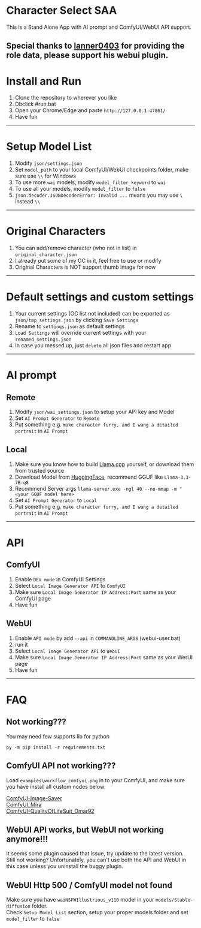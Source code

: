 # Character Select SAA
This is a Stand Alone App with AI prompt and ComfyUI/WebUI API support.     
   
Special thanks to [lanner0403](https://github.com/lanner0403/WAI-NSFW-illustrious-character-select) for providing the role data, please support his webui plugin.   
------

# Install and Run
1. Clone the repository to wherever you like   
2. Dbclick #run.bat   
3. Open your Chrome/Edge and paste `http://127.0.0.1:47861/`   
4. Have fun   
------

# Setup Model List
1. Modify `json/settings.json` 
2. Set `model_path` to your local ComfyUI/WebUI checkpoints folder, make sure use `\\` for Windows      
3. To use more `wai` models, modify `model_filter_keyword` to `wai`   
4. To use all your models, modify `model_filter` to `false`    
5. `json.decoder.JSONDecoderError: Invalid ...` means you may use `\` instead `\\`     
------

# Original Characters
1. You can add/remove character (who not in list) in `original_character.json`    
2. I already put some of my OC in it, feel free to use or modify    
3. Original Characters is NOT support thumb image for now   
------

# Default settings and custom settings
1. Your current settings (OC list not included) can be exported as `json/tmp_settings.json` by clicking `Save Settings`
2. Rename to `settings.json` as default settings
3. `Load Settings` will override current settings with your `renamed_settings.json`
4. In case you messed up, just `delete` all json files and restart app    
------

# AI prompt
## Remote   
1. Modify `json/wai_settings.json` to setup your API key and Model   
2. Set `AI Prompt Generator` to `Remote`   
3. Put something e.g. `make character furry, and I wang a detailed portrait` in `AI Prompt`    

## Local
1. Make sure you know how to build [Llama.cpp](https://github.com/ggml-org/llama.cpp) yourself, or download them from trusted source   
2. Download Model from [HuggingFace](https://huggingface.co/), recommend GGUF like `Llama-3.3-7B-q8`   
3. Recommend Server args `llama-server.exe -ngl 40 --no-mmap -m "<your GGUF model here>`
4. Set `AI Prompt Generator` to `Local`
5. Put something e.g. `make character furry, and I wang a detailed portrait` in `AI Prompt`
------

# API   
## ComfyUI   
1. Enable `DEV mode` in ComfyUI Settings   
2. Select `Local Image Generator API` to `ComfyUI`   
3. Make sure `Local Image Generator IP Address:Port` same as your ComfyUI page   
4. Have fun   

## WebUI
1. Enable `API mode` by add `--api` in `COMMANDLINE_ARGS` (webui-user.bat)   
2. run it   
3. Select `Local Image Generator API` to `WebUI`   
4. Make sure `Local Image Generator IP Address:Port` same as your WerUI page   
5. Have fun
------

# FAQ
## Not working???
You may need few supports lib for python   

```
py -m pip install -r requirements.txt
```

## ComfyUI API not working???
Load `examples\workflow_comfyui.png` in to your ComfyUI, and make sure you have install all custom nodes below:   

[ComfyUI-Image-Saver](https://github.com/alexopus/ComfyUI-Image-Saver)   
[ComfyUI_Mira](https://github.com/mirabarukaso/ComfyUI_Mira)   
[ComfyUI-QualityOfLifeSuit_Omar92](https://github.com/omar92/ComfyUI-QualityOfLifeSuit_Omar92)

## WebUI API works, but WebUI not working anymore!!!
It seems some plugin caused that issue, try update to the latest version.    
Still not working? Unfortunately, you can't use both the API and WebUI in this case unless you uninstall the buggy plugin.   

## WebUI Http 500 / ComfyUI model not found
Make sure you have `waiNSFWIllustrious_v110` model in your `models/Stable-diffusion` folder.    
Check `Setup Model List` section, setup your proper models folder and set `model_filter` to `false`    

